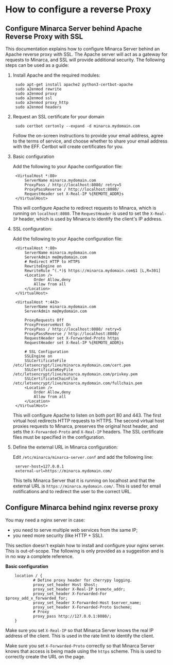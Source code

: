 # How to configure a reverse Proxy

## Configure Minarca Server behind Apache Reverse Proxy with SSL

This documentation explains how to configure Minarca Server behind an Apache reverse proxy with SSL. The Apache server will act as a gateway for requests to Minarca, and SSL will provide additional security. The following steps can be used as a guide:

1. Install Apache and the required modules:

        sudo apt-get install apache2 python3-certbot-apache
        sudo a2enmod rewrite
        sudo a2enmod proxy
        sudo a2enmod ssl
        sudo a2enmod proxy_http
        sudo a2enmod headers

2. Request an SSL certificate for your domain

        sudo certbot certonly --expand -d minarca.mydomain.com

    Follow the on-screen instructions to provide your email address, agree to the terms of service, and choose whether to share your email address with the EFF. Certbot will create certificates for you.

3. Basic configuration

    Add the following to your Apache configuration file:

        <VirtualHost *:80>
            ServerName minarca.mydomain.com
            ProxyPass / http://localhost:8080/ retry=5
            ProxyPassReverse / http://localhost:8080/
            RequestHeader set X-Real-IP %{REMOTE_ADDR}s
        </VirtualHost>

    This will configure Apache to redirect requests to Minarca, which is running on `localhost:8080`. The `RequestHeader` is used to set the `X-Real-IP` header, which is used by Minarca to identify the client's IP address.

4. SSL configuration:

    Add the following to your Apache configuration file:

        <VirtualHost *:80>
            ServerName minarca.mydomain.com
            ServerAdmin me@mydomain.com
            # Redirect HTTP to HTTPS
            RewriteEngine on
            RewriteRule ^(.*)$ https://minarca.mydomain.com$1 [L,R=301]
            <Location />
                Order Allow,deny
                Allow from all
            </Location>
        </VirtualHost>

        <VirtualHost *:443>
            ServerName minarca.mydomain.com
            ServerAdmin me@mydomain.com

            ProxyRequests Off
            ProxyPreserveHost On
            ProxyPass / http://localhost:8080/ retry=5
            ProxyPassReverse / http://localhost:8080/
            RequestHeader set X-Forwarded-Proto https
            RequestHeader set X-Real-IP %{REMOTE_ADDR}s

            # SSL Configuration
            SSLEngine on
            SSLCertificateFile    /etc/letsencrypt/live/minarca.mydomain.com/cert.pem
            SSLCertificateKeyFile /etc/letsencrypt/live/minarca.mydomain.com/privkey.pem
            SSLCertificateChainFile /etc/letsencrypt/live/minarca.mydomain.com/fullchain.pem
            <Location />
                Order Allow,deny
                Allow from all
            </Location>
        </VirtualHost>

    This will configure Apache to listen on both port 80 and 443. The first virtual host redirects HTTP requests to HTTPS. The second virtual host proxies requests to Minarca, preserves the original host header, and sets the `X-Forwarded-Proto` and `X-Real-IP` headers. The SSL certificate files must be specified in the configuration.

5. Define the external URL in Minarca configuration:

    Edit `/etc/minarca/minarca-server.conf` and add the following line:

        server-host=127.0.0.1
        external-url=https://minarca.mydomain.com/

    This tells Minarca Server that it is running on localhost and that the external URL is `https://minarca.mydomain.com/`. This is used for email notifications and to redirect the user to the correct URL.

## Configure Minarca behind nginx reverse proxy

You may need a nginx server in case:

* you need to serve multiple web services from the same IP;
* you need more security (like HTTP + SSL).

This section doesn't explain how to install and configure your nginx server.
This is out-of-scope. The following is only provided as a suggestion and is in
no way a complete reference.

**Basic configuration**

        location / {
                # Define proxy header for cherrypy logging.
                proxy_set_header Host $host;
                proxy_set_header X-Real-IP $remote_addr;
                proxy_set_header X-Forwarded-For $proxy_add_x_forwarded_for;
                proxy_set_header X-Forwarded-Host $server_name;
                proxy_set_header X-Forwarded-Proto $scheme;
                # Proxy
                proxy_pass http://127.0.0.1:8080/;
        }

Make sure you set `X-Real-IP` so that Minarca Server knows the real IP address of the client. This is used in the rate limit to identify the client.

Make sure you set `X-Forwarded-Proto` correctly so that Minarca Server knows that access is being made using the `https` scheme. This is used to correctly create the URL on the page.

